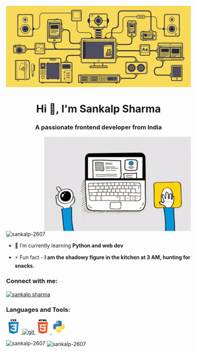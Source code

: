 ![logo](https://github.com/sankalp-2607/sankalp-2607/blob/main/e36ec678-7984-4cdd-8e4c-a3932772ff8e.gif)
<h1 align="center">Hi 👋, I'm Sankalp Sharma</h1>
<h3 align="center">A passionate frontend developer from India</h3>
<img align="right" alt="coding" width="400" src="https://github.com/sankalp-2607/sankalp-2607/blob/main/123.gif">
<p align="left"> <img src="https://komarev.com/ghpvc/?username=sankalp-2607&label=Profile%20views&color=0e75b6&style=flat" alt="sankalp-2607" /> </p>

- 🌱 I’m currently learning **Python and web dev**

- ⚡ Fun fact - **I am the shadowy figure in the kitchen at 3 AM, hunting for snacks.**

<h3 align="left">Connect with me:</h3>
<p align="left">
<a href="https://linkedin.com/in/sankalp sharma" target="blank"><img align="center" src="https://raw.githubusercontent.com/rahuldkjain/github-profile-readme-generator/master/src/images/icons/Social/linked-in-alt.svg" alt="sankalp sharma" height="30" width="40" /></a>
</p>

<h3 align="left">Languages and Tools:</h3>
<p align="left"> <a href="https://www.w3schools.com/css/" target="_blank" rel="noreferrer"> <img src="https://raw.githubusercontent.com/devicons/devicon/master/icons/css3/css3-original-wordmark.svg" alt="css3" width="40" height="40"/> </a> <a href="https://git-scm.com/" target="_blank" rel="noreferrer"> <img src="https://www.vectorlogo.zone/logos/git-scm/git-scm-icon.svg" alt="git" width="40" height="40"/> </a> <a href="https://www.w3.org/html/" target="_blank" rel="noreferrer"> <img src="https://raw.githubusercontent.com/devicons/devicon/master/icons/html5/html5-original-wordmark.svg" alt="html5" width="40" height="40"/> </a> <a href="https://www.python.org" target="_blank" rel="noreferrer"> <img src="https://raw.githubusercontent.com/devicons/devicon/master/icons/python/python-original.svg" alt="python" width="40" height="40"/> </a> </p>

<p><img align="left" src="https://github-readme-stats.vercel.app/api/top-langs?username=sankalp-2607&show_icons=true&locale=en&layout=compact" alt="sankalp-2607" /></p>

<p>&nbsp;<img align="center" src="https://github-readme-stats.vercel.app/api?username=sankalp-2607&show_icons=true&locale=en" alt="sankalp-2607" /></p>
